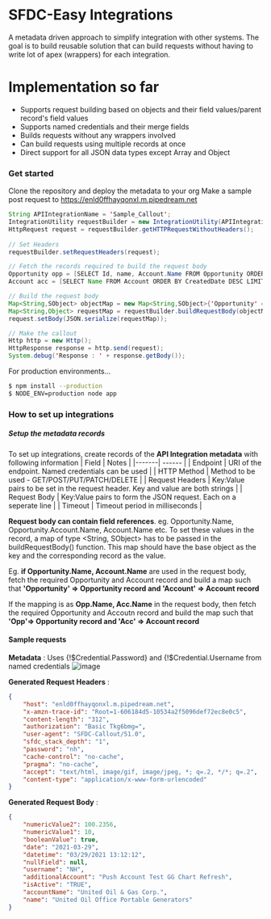 # SFDC-Easy Integrations


A metadata driven approach to simplify integration with other systems. The goal is to build reusable solution that can build requests without having to write lot of apex (wrappers) for each integration. 

# Implementation so far 

  - Supports request building based on objects and their field values/parent record's field values
  - Supports named credentials and their merge fields
  - Builds requests without any wrappers involved 
  - Can build requests using multiple records at once
  - Direct support for all JSON data types except Array and Object 

### Get started

Clone the repository and deploy the metadata to your org
Make a sample post request to  https://enld0ffhayqonxl.m.pipedream.net
```java
String APIIntegrationName = 'Sample_Callout';
IntegrationUtility requestBuilder = new IntegrationUtility(APIIntegrationName);
HttpRequest request = requestBuilder.getHTTPRequestWithoutHeaders();
        
// Set Headers
requestBuilder.setRequestHeaders(request);

// Fetch the records required to build the request body
Opportunity opp = [SELECT Id, name, Account.Name FROM Opportunity ORDER BY CreatedDate ASC LIMIT 1];
Account acc = [SELECT Name FROM Account ORDER BY CreatedDate DESC LIMIT 1];

// Build the request body
Map<String,SObject> objectMap = new Map<String,SObject>{'Opportunity' => opp, 'Account' => acc};
Map<String,Object> requestMap = requestBuilder.buildRequestBody(objectMap);
request.setBody(JSON.serialize(requestMap));

// Make the callout
Http http = new Http();
HttpResponse response = http.send(request);
System.debug('Response : ' + response.getBody());
```

For production environments...

```sh
$ npm install --production
$ NODE_ENV=production node app
```

### How to set up integrations

##### Setup the metadata records
To set up integrations, create records of the **API Integration metadata** with following information
| Field | Notes |
|-------| ------ |
| Endpoint | URI of the endpoint. Named credentials can be used |
| HTTP Method | Method to be used - GET/POST/PUT/PATCH/DELETE |
| Request Headers | Key:Value pairs to be set in the request header. Key and value are both strings |
| Request Body | Key:Value pairs to form the JSON request. Each on a seperate line | 
| Timeout | Timeout period in milliseconds |

**Request body can contain field references**. eg. Opportunity.Name, Opportunity.Account.Name, Account.Name etc. To set these values in the record, a map of type <String, SObject> has to be passed in the buildRequestBody() function. This map should have the base object as the key and the corresponding record as the value. 

Eg. **if Opportunity.Name, Account.Name** are used in the request body, fetch the required Opportunity and Account record and build a map such that **'Opportunity' => Opportunity record and 'Account' => Account record**

If the mapping is  as **Opp.Name, Acc.Name** in the request body, then fetch the required Opportunity and Accoutn record and build the map such that **'Opp'=> Opportunity record and 'Acc' => Account record**

#### Sample requests
**Metadata** : Uses {!$Credential.Password} and {!$Credential.Username from named credentials 
![image](https://user-images.githubusercontent.com/31303415/112880616-4aff7480-90e8-11eb-8665-9a372a34b646.png)

**Generated Request Headers** : 
```JSON
{
	"host": "enld0ffhayqonxl.m.pipedream.net",
	"x-amzn-trace-id": "Root=1-606184d5-10534a2f5096def72ec8e0c5",
	"content-length": "312",
	"authorization": "Basic Tkg6bmg=",
	"user-agent": "SFDC-Callout/51.0",
	"sfdc_stack_depth": "1",
	"password": "nh",
	"cache-control": "no-cache",
	"pragma": "no-cache",
	"accept": "text/html, image/gif, image/jpeg, *; q=.2, */*; q=.2",
	"content-type": "application/x-www-form-urlencoded"
}
```

**Generated Request Body** : 
```JSON
{
	"numericValue2": 100.2356,
	"numericValue1": 10,
	"booleanValue": true,
	"date": "2021-03-29",
	"datetime": "03/29/2021 13:12:12",
	"nullField": null,
	"username": "NH",
	"additionalAccount": "Push Account Test GG Chart Refresh",
	"isActive": "TRUE",
	"accountName": "United Oil & Gas Corp.",
	"name": "United Oil Office Portable Generators"
}
```
